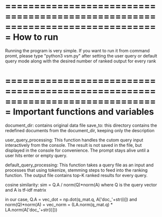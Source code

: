 ===============================================================================
                        How to run
===============================================================================

Running the program is very simple. If you want to run it from command promt, 
please type "python3 vsm.py" after setting the user query or default query mode
along with the desired number of ranked output for every rank



===============================================================================
                        Important functions and variables
===============================================================================
document_dir: contains original data file
save_to: this directory contains the redefined documents from the document_dir, 
keeping only the description

user_query_processing: This function handles the cutom query input 
interactively from the console. The result is not saved in the file, but 
displayed in the console for convenience. The prompt stays alive until a user
hits enter or empty query.


default_query_processing: This function takes a query file as an input and
processes that using tokenize, stemming steps to feed into the ranking function.
The output file contains top-K ranked results for every query.

cosine similarity: 
sim = Q.A / norm(Q)*norm(A) where Q is the query vector and A is tf-idf matrix

in our case, Q.A = vec_dot = np.dot(q_mat.q, A['doc_'+str(i)])
and norm(Q)*norm(A) = vec_norm = (LA.norm(q_mat.q) * LA.norm(A['doc_'+str(i)]))
